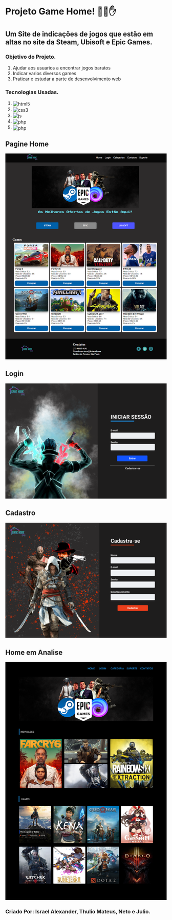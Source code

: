 # Projeto Game Home! 🤖😊✋
## Um Site de indicações de jogos que estão em altas no site da Steam, Ubisoft e Epic Games. 

### Objetivo do Projeto.
<ol>
<li>Ajudar aos usuarios a encontrar jogos baratos</li>
<li>Indicar varios diversos games</li>
<li>Praticar e estudar a parte de desenvolvimento web</li>
</ol>

### Tecnologias Usadas.
<ol>
<li><img align="center" alt="html5" src="https://img.shields.io/badge/HTML5-E34F26?style=for-the-badge&logo=html5&logoColor=white"></li>
<li><img align="center" alt="css3" src="https://img.shields.io/badge/CSS3-1572B6?style=for-the-badge&logo=css3&logoColor=white"></li>
<li><img align="center" alt="js" src="https://img.shields.io/badge/JavaScript-323330?style=for-the-badge&logo=javascript&logoColor=F7DF1E"></li>
<li><img align="center" alt="php" src="https://img.shields.io/badge/PHP-777BB4?style=for-the-badge&logo=php&logoColor=white"></li>
<li><img align="center" alt="php" src="https://img.shields.io/badge/MySQL-00000F?style=for-the-badge&logo=mysql&logoColor=white"></li>
</ol>

## Pagine Home
<img alt="Home" src="https://github.com/JuliioCesar/Projeto-Game-Home/blob/468db808129df56f6a1dc3d9949a96615c24736e/img-readme/home-final.png">

## Login
<img alt="Home" src="https://github.com/JuliioCesar/Projeto-Game-Home/blob/468db808129df56f6a1dc3d9949a96615c24736e/img-readme/Login-finalizado.png">

## Cadastro

<img alt="Home" src="https://github.com/JuliioCesar/Projeto-Game-Home/blob/468db808129df56f6a1dc3d9949a96615c24736e/img-readme/Cadastro-finalizado.png">

## Home em Analise

<img alt="Home" src="https://github.com/JuliioCesar/Projeto-Game-Home/blob/468db808129df56f6a1dc3d9949a96615c24736e/img-readme/Home-Analise.png">

### Criado Por: Israel Alexander, Thulio Mateus, Neto e Julio.